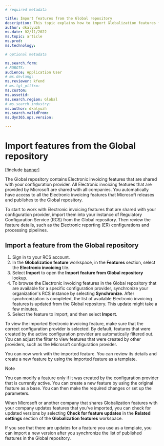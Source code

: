 ```yaml
---
# required metadata

title: Import features from the Global repository
description: This topic explains how to import Globalization features from the Global repository.
author: dkalyuzh
ms.date: 02/11/2022
ms.topic: article
ms.prod: 
ms.technology: 

# optional metadata

ms.search.form: 
# ROBOTS: 
audience: Application User
# ms.devlang: 
ms.reviewer: kfend
# ms.tgt_pltfrm: 
ms.custom: 
ms.assetid: 
ms.search.region: Global
# ms.search.industry: 
ms.author: dkalyuzh
ms.search.validFrom: 
ms.dyn365.ops.version: 

---
```


# Import features from the Global repository

[!include [banner](../includes/banner.md)]

The Global repository contains Electronic invoicing features that are shared with your configuration provider. All Electronic invoicing features that are provided by Microsoft are shared with all companies. You automatically have access to all the Electronic invoicing features that Microsoft releases and publishes to the Global repository.

To start to work with Electronic invoicing features that are shared with your configuration provider, import them into your instance of Regulatory Configuration Service (RCS) from the Global repository. Then review the feature details, such as the Electronic reporting (ER) configurations and processing pipelines.

## Import a feature from the Global repository

1. Sign in to your RCS account.
2. In the **Globalization feature** workspace, in the **Features** section, select the **Electronic invoicing** tile.
3. Select **Import** to open the **Import feature from Global repository** lookup.
4. To browse the Electronic invoicing features in the Global repository that are available for a specific configuration provider, synchronize your organization's RCS instance by selecting **Synchronize**. After synchronization is completed, the list of available Electronic invoicing features is updated from the Global repository. This update might take a few minutes.
5. Select the feature to import, and then select **Import**.

To view the imported Electronic invoicing feature, make sure that the correct configuration provider is selected. By default, features that were created by the active configuration provider are automatically filtered out. You can adjust the filter to view features that were created by other providers, such as the Microsoft configuration provider.

You can now work with the imported feature. You can review its details and create a new feature by using the imported feature as a template.

> [!NOTE]
> You can modify a feature only if it was created by the configuration provider that is currently active. You can create a new feature by using the original feature as a base. You can then make the required changes or set up the parameters.

When Microsoft or another company that shares Globalization features with your company updates features that you've imported, you can check for updated versions by selecting **Check for feature updates** in the **Related settings** section of the **Globalization features** workspace.

If you see that there are updates for a feature you use as a template, you can import a new version after you synchronize the list of published features in the Global repository.
